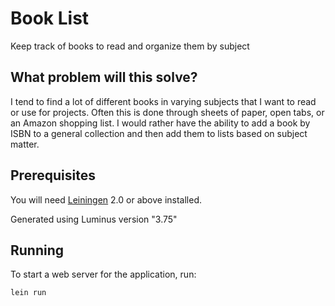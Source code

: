 # Book List
Keep track of books to read and organize them by subject

## What problem will this solve?
I tend to find a lot of different books in varying subjects that I want to read or use for projects. Often this is done through sheets of paper, open tabs, or an Amazon shopping list. I would rather have the ability to add a book by ISBN to a general collection and then add them to lists based on subject matter.


## Prerequisites

You will need [Leiningen][1] 2.0 or above installed.

[1]: https://github.com/technomancy/leiningen

Generated using Luminus version "3.75"

## Running

To start a web server for the application, run:

    lein run 
